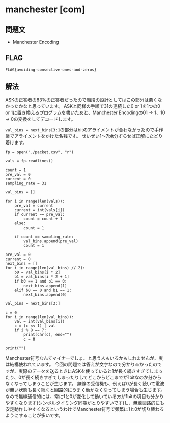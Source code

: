 # manchester [com]
## 問題文

+ Manchester Encoding

## FLAG

```
FLAG{avoiding-consective-ones-and-zeros}
```

## 解法

ASKの正答者の83%の正答者だったので階段の設計としてはこの部分は悪くなかったかなと思っています。
ASKと同様の手順で31の連続した0 or 1を1つの0 or 1に置き換えるプログラムを書いたあと、Manchester Encodingの01 -> 1、10 -> 0の変換をしてデコードします。

`val_bins = next_bins[3:]`の部分はbitのアライメントが合わなかったので手作業でアライメントをかけた名残です。
せいぜい1～7bit分ずらせば正解にたどり着けます。

```
fp = open("./packet.csv", "r")

vals = fp.readlines()

count = 1
pre_val = 0
current = 0
sampling_rate = 31

val_bins = []

for i in range(len(vals)):
    pre_val = current
    current = int(vals[i])
    if current == pre_val:
        count = count + 1
    else:
        count = 1

    if count == sampling_rate:
        val_bins.append(pre_val)
        count = 1

pre_val = 0
current = 0
next_bins = []
for i in range(len(val_bins) // 2):
    b0 = val_bins[i * 2]
    b1 = val_bins[i * 2 + 1]
    if b0 == 1 and b1 == 0:
        next_bins.append(1)
    elif b0 == 0 and b1 == 1:
        next_bins.append(0)

val_bins = next_bins[3:]

c = 0
for i in range(len(val_bins)):
    val = int(val_bins[i])
    c = (c << 1) | val
    if i % 8 == 7:
        print(chr(c), end="")
        c = 0

print("")
```

Manchester符号なんてマイナーでしょ、と思う人もいるかもしれませんが、実は結構使われています。
今回の問題では答えが文字なので分かり辛かったのですが、実際のデータを送るときにASKを使っていると1が長く続きすぎてしまったり、0が長く続きすぎてしまったりしてどこからどこまでが1bitなのか分からなくなってしまうことが生じます。
無線の受信機も、例えば0が長く続いて電波が無い状態も長く続くと回路的にうまく動かなくなってしまう場合も生じます。
なので無線通信的には、常に1と0が変化して動いている方が1bitの境目も分かりやすくなります(シンボルタイミング同期がとりやすいです)し、無線回路的にも安定動作しやすくなるというわけでManchester符号で頻繁に1と0が切り替わるようにすることが多いです。
